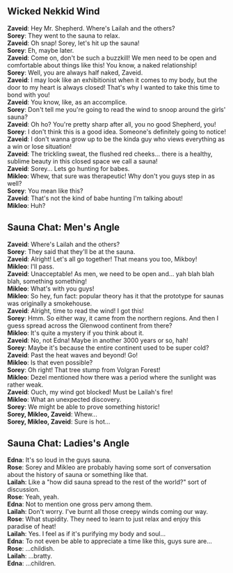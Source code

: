 ## Wicked Nekkid Wind
**Zaveid**:	 Hey Mr. Shepherd. Where's Lailah and the others?  
**Sorey**:	 They went to the sauna to relax.  
**Zaveid**:	 Oh snap! Sorey, let's hit up the sauna!  
**Sorey**:	 Eh, maybe later.  
**Zaveid**:	 Come on, don't be such a buzzkill! We men need to be open and comfortable about things like this! You know, a naked relationship!  
**Sorey**:	 Well, you are always half naked, Zaveid.  
**Zaveid**:	 I may look like an exhibitionist when it comes to my body, but the door to my heart is always closed! That's why I wanted to take this time to bond with you!  
**Zaveid**:	 You know, like, as an accomplice.  
**Sorey**:	 Don't tell me you're going to read the wind to snoop around the girls' sauna?  
**Zaveid**:	 Oh ho? You're pretty sharp after all, you no good Shepherd, you!  
**Sorey**:	 I don't think this is a good idea. Someone's definitely going to notice!  
**Zaveid**:	 I don't wanna grow up to be the kinda guy who views everything as a win or lose situation!  
**Zaveid**:	 The trickling sweat, the flushed red cheeks... there is a healthy, sublime beauty in this closed space we call a sauna!  
**Zaveid**:	 Sorey... Lets go hunting for babes.  
**Mikleo**:	 Whew, that sure was therapeutic! Why don't you guys step in as well?  
**Sorey**:	 You mean like this?  
**Zaveid**:	 That's not the kind of babe hunting I'm talking about!  
**Mikleo**:	 Huh?  

## Sauna Chat: Men's Angle
**Zaveid**:	 Where's Lailah and the others?  
**Sorey**:	 They said that they'll be at the sauna.  
**Zaveid**:	 Alright! Let's all go together! That means you too, Mikboy!  
**Mikleo**:	 I'll pass.  
**Zaveid**:	 Unacceptable! As men, we need to be open and... yah blah blah blah, something something!  
**Mikleo**:	 What's with you guys!  
**Mikleo**:	 So hey, fun fact: popular theory has it that the prototype for saunas was originally a smokehouse.  
**Zaveid**:	 Alright, time to read the wind! I got this!  
**Sorey**:	 Hmm. So either way, it came from the northern regions. And then I guess spread across the Glenwood continent from there?  
**Mikleo**:	 It's quite a mystery if you think about it.  
**Zaveid**:	 No, not Edna! Maybe in another 3000 years or so, hah!  
**Sorey**:	 Maybe it's because the entire continent used to be super cold?  
**Zaveid**:	 Past the heat waves and beyond! Go!  
**Mikleo**:	 Is that even possible?  
**Sorey**:	 Oh right! That tree stump from Volgran Forest!  
**Mikleo**:	 Dezel mentioned how there was a period where the sunlight was rather weak.  
**Zaveid**:	 Ouch, my wind got blocked! Must be Lailah's fire!  
**Mikleo**:	 What an unexpected discovery.  
**Sorey**:	 We might be able to prove something historic!  
**Sorey, Mikleo, Zaveid**:	 Whew...  
**Sorey, Mikleo, Zaveid**:	 Sure is hot...  

## Sauna Chat: Ladies's Angle
**Edna**:	 It's so loud in the guys sauna.  
**Rose**:	 Sorey and Mikleo are probably having some sort of conversation about the history of sauna or something like that.  
**Lailah**:	 Like a "how did sauna spread to the rest of the world?" sort of discussion.  
**Rose**:	 Yeah, yeah.  
**Edna**:	 Not to mention one gross perv among them.  
**Lailah**:	 Don't worry. I've burnt all those creepy winds coming our way.  
**Rose**:	 What stupidity. They need to learn to just relax and enjoy this paradise of heat!  
**Lailah**:	 Yes. I feel as if it's purifying my body and soul...  
**Edna**:	 To not even be able to appreciate a time like this, guys sure are...  
**Rose**:	 ...childish.  
**Lailah**:	 ...bratty.  
**Edna**:	 ...children.  
